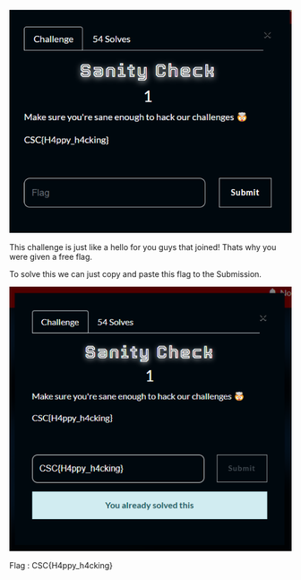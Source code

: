 ![Sanity Check](sanitycheck.png)

This challenge is just like a hello for you guys that joined!
Thats why you were given a free flag.

To solve this we can just copy and paste this flag to the Submission.

![Sanity Check](submit.png)

Flag : CSC{H4ppy_h4cking}